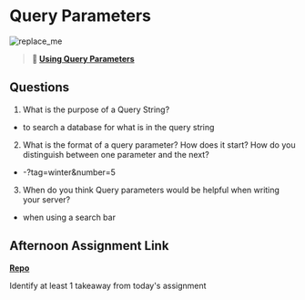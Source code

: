 # Query Parameters

![replace_me](https://codeworks.blob.core.windows.net/public/assets/img/illustrations/placeholder.svg)

> **📖 [Using Query Parameters](https://codeworksacademy.com/fs-student-guide/resources/wk5/01-Query-Parameters)**

## Questions

1. What is the purpose of a Query String?
- to search a database for what is in the query string
2. What is the format of a query parameter? How does it start? How do you distinguish between one parameter and the next?
- -?tag=winter&number=5
3. When do you think Query parameters would be helpful when writing your server?
- when using a search bar
## Afternoon Assignment Link

**[Repo](https://github.com/BrysonBloom/<ASSIGNMENT_REPO>)**

Identify at least 1 takeaway from today's assignment
